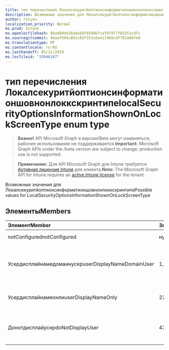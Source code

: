 ```yaml
---
title: тип перечисления Локалсекуритйоптионсинформатионшовнонлоккскринтипе
description: Возможные значения для Локалсекуритйоптионсинформатионшовнонлоккскринтипе
author: rolyon
localization_priority: Normal
ms.prod: Intune
ms.openlocfilehash: 8bad89de28a6e6df85d9b7caf6f9f7f85552cdfc
ms.sourcegitcommit: 94aaf594c881c02f353c6a417460cdf783a0bfe0
ms.translationtype: MT
ms.contentlocale: ru-RU
ms.lasthandoff: 05/11/2019
ms.locfileid: "33946107"
---
```

# <a name="localsecurityoptionsinformationshownonlockscreentype-enum-type"></a><span data-ttu-id="b1565-103">тип перечисления Локалсекуритйоптионсинформатионшовнонлоккскринтипе</span><span class="sxs-lookup"><span data-stu-id="b1565-103">localSecurityOptionsInformationShownOnLockScreenType enum type</span></span>

> <span data-ttu-id="b1565-104">**Важно!** API Microsoft Graph в версии/Beta могут изменяться; рабочее использование не поддерживается.</span><span class="sxs-lookup"><span data-stu-id="b1565-104">**Important:** Microsoft Graph APIs under the /beta version are subject to change; production use is not supported.</span></span>

> <span data-ttu-id="b1565-105">**Примечание:** Для API Microsoft Graph для Intune требуется [Активная лицензия Intune](https://go.microsoft.com/fwlink/?linkid=839381) для клиента.</span><span class="sxs-lookup"><span data-stu-id="b1565-105">**Note:** The Microsoft Graph API for Intune requires an [active Intune license](https://go.microsoft.com/fwlink/?linkid=839381) for the tenant.</span></span>

<span data-ttu-id="b1565-106">Возможные значения для Локалсекуритйоптионсинформатионшовнонлоккскринтипе</span><span class="sxs-lookup"><span data-stu-id="b1565-106">Possible values for LocalSecurityOptionsInformationShownOnLockScreenType</span></span>

## <a name="members"></a><span data-ttu-id="b1565-107">Элементы</span><span class="sxs-lookup"><span data-stu-id="b1565-107">Members</span></span>
|<span data-ttu-id="b1565-108">Элемент</span><span class="sxs-lookup"><span data-stu-id="b1565-108">Member</span></span>|<span data-ttu-id="b1565-109">Значение</span><span class="sxs-lookup"><span data-stu-id="b1565-109">Value</span></span>|<span data-ttu-id="b1565-110">Описание</span><span class="sxs-lookup"><span data-stu-id="b1565-110">Description</span></span>|
|:---|:---|:---|
|<span data-ttu-id="b1565-111">notConfigured</span><span class="sxs-lookup"><span data-stu-id="b1565-111">notConfigured</span></span>|<span data-ttu-id="b1565-112">нуль</span><span class="sxs-lookup"><span data-stu-id="b1565-112">0</span></span>|<span data-ttu-id="b1565-113">Not Configured</span><span class="sxs-lookup"><span data-stu-id="b1565-113">Not Configured</span></span>|
|<span data-ttu-id="b1565-114">Усердисплайнамедомаинусер</span><span class="sxs-lookup"><span data-stu-id="b1565-114">userDisplayNameDomainUser</span></span>|<span data-ttu-id="b1565-115">1,1</span><span class="sxs-lookup"><span data-stu-id="b1565-115">1</span></span>|<span data-ttu-id="b1565-116">Отображаемое имя пользователя, имена доменов и пользователей</span><span class="sxs-lookup"><span data-stu-id="b1565-116">User display name, domain and user names</span></span>|
|<span data-ttu-id="b1565-117">Усердисплайнамеонли</span><span class="sxs-lookup"><span data-stu-id="b1565-117">userDisplayNameOnly</span></span>|<span data-ttu-id="b1565-118">2</span><span class="sxs-lookup"><span data-stu-id="b1565-118">2</span></span>|<span data-ttu-id="b1565-119">Только отображаемое имя пользователя</span><span class="sxs-lookup"><span data-stu-id="b1565-119">User display name only</span></span>|
|<span data-ttu-id="b1565-120">Донотдисплайусер</span><span class="sxs-lookup"><span data-stu-id="b1565-120">doNotDisplayUser</span></span>|<span data-ttu-id="b1565-121">4</span><span class="sxs-lookup"><span data-stu-id="b1565-121">3</span></span>|<span data-ttu-id="b1565-122">Не отображать сведения о пользователе</span><span class="sxs-lookup"><span data-stu-id="b1565-122">Do not display user information</span></span>|




